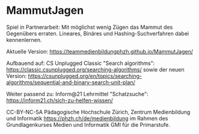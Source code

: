 # MammutJagen

Spiel in Partnerarbeit: Mit möglichst wenig Zügen das Mammut des Gegenübers erraten. Lineares, Binäres und Hashing-Suchverfahren dabei kennenlernen.

Aktuelle Version: https://teammedienbildungphzh.github.io/MammutJagen/

Aufbauend auf: CS Unplugged Classic "Search algorithms": https://classic.csunplugged.org/searching-algorithms/
sowie der neuen Version: https://csunplugged.org/en/topics/searching-algorithms/sequential-and-binary-search-unit-plan/

Weiter passend zu: Inform@21 Lehrmittel "Schatzsuche": https://inform21.ch/sich-zu-helfen-wissen/

CC-BY-NC-SA Pädagogische Hochschule Zürich, Zentrum Medienbildung und Informatik https://phzh.ch/de/medienbildung im Rahmen des Grundlagenkurses Medien und Informatik GMI für die Primarstufe.
